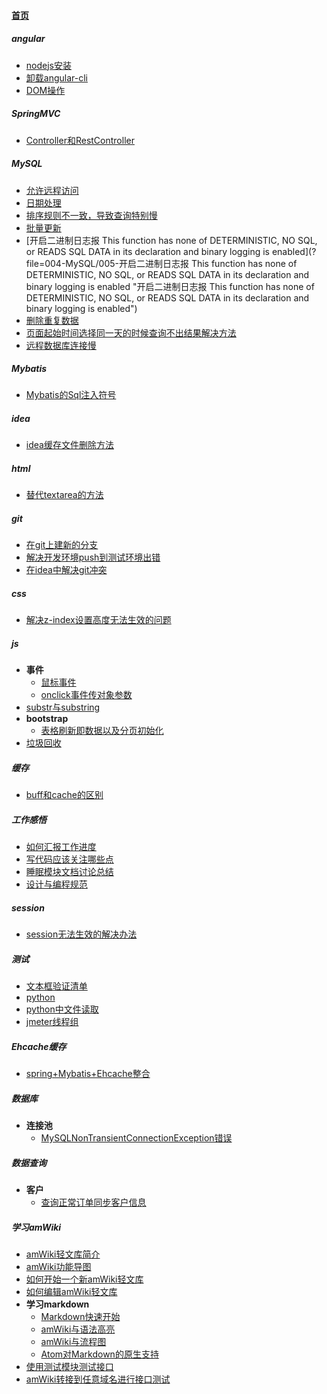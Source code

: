 
#### [首页](?file=home-首页)

##### angular
- [nodejs安装](?file=002-angular/001-nodejs安装 "nodejs安装")
- [卸载angular-cli](?file=002-angular/002-卸载angular-cli "卸载angular-cli")
- [DOM操作](?file=002-angular/003-DOM操作 "DOM操作")

##### SpringMVC
- [Controller和RestController](?file=003-SpringMVC/001-Controller和RestController "Controller和RestController")

##### MySQL
- [允许远程访问](?file=004-MySQL/001-允许远程访问 "允许远程访问")
- [日期处理](?file=004-MySQL/002-日期处理 "日期处理")
- [排序规则不一致，导致查询特别慢](?file=004-MySQL/003-排序规则不一致，导致查询特别慢 "排序规则不一致，导致查询特别慢")
- [批量更新](?file=004-MySQL/004-批量更新 "批量更新")
- [开启二进制日志报  This function has none of DETERMINISTIC, NO SQL, or READS SQL DATA in its declaration and binary logging is enabled](?file=004-MySQL/005-开启二进制日志报  This function has none of DETERMINISTIC, NO SQL, or READS SQL DATA in its declaration and binary logging is enabled "开启二进制日志报  This function has none of DETERMINISTIC, NO SQL, or READS SQL DATA in its declaration and binary logging is enabled")
- [删除重复数据](?file=004-MySQL/006-删除重复数据 "删除重复数据")
- [页面起始时间选择同一天的时候查询不出结果解决方法](?file=004-MySQL/007-页面起始时间选择同一天的时候查询不出结果解决方法 "页面起始时间选择同一天的时候查询不出结果解决方法")
- [远程数据库连接慢](?file=004-MySQL/008-远程数据库连接慢 "远程数据库连接慢")

##### Mybatis
- [Mybatis的Sql注入符号](?file=006-Mybatis/001-Mybatis的Sql注入符号 "Mybatis的Sql注入符号")

##### idea
- [idea缓存文件删除方法](?file=007-idea/001-idea缓存文件删除方法 "idea缓存文件删除方法")

##### html
- [替代textarea的方法](?file=011-html/001-替代textarea的方法 "替代textarea的方法")

##### git
- [在git上建新的分支](?file=015-git/002-在git上建新的分支 "在git上建新的分支")
- [解决开发环境push到测试环境出错](?file=015-git/003-解决开发环境push到测试环境出错 "解决开发环境push到测试环境出错")
- [在idea中解决git冲突](?file=015-git/004-在idea中解决git冲突 "在idea中解决git冲突")

##### css
- [解决z-index设置高度无法生效的问题](?file=021-css/001-解决z-index设置高度无法生效的问题 "解决z-index设置高度无法生效的问题")

##### js
- **事件**
    - [鼠标事件](?file=022-js/001-事件/001-鼠标事件 "鼠标事件")
    - [onclick事件传对象参数](?file=022-js/002-onclick事件传对象参数 "onclick事件传对象参数")
- [substr与substring](?file=022-js/003-substr与substring "substr与substring")
- **bootstrap**
    - [表格刷新即数据以及分页初始化](?file=022-js/004-bootstrap/001-表格刷新即数据以及分页初始化 "表格刷新即数据以及分页初始化")
- [垃圾回收](?file=022-js/005-垃圾回收 "垃圾回收")

##### 缓存
- [buff和cache的区别](?file=033-缓存/001-buff和cache的区别 "buff和cache的区别")

##### 工作感悟
- [如何汇报工作进度](?file=035-工作感悟/001-如何汇报工作进度 "如何汇报工作进度")
- [写代码应该关注哪些点](?file=035-工作感悟/002-写代码应该关注哪些点 "写代码应该关注哪些点")
- [睡眠模块文档讨论总结](?file=035-工作感悟/003-睡眠模块文档讨论总结 "睡眠模块文档讨论总结")
- [设计与编程规范](?file=035-工作感悟/004-设计与编程规范 "设计与编程规范")

##### session
- [session无法生效的解决办法](?file=036-session/001-session无法生效的解决办法 "session无法生效的解决办法")

##### 测试
- [文本框验证清单](?file=060-测试/001-文本框验证清单 "文本框验证清单")
- [python](?file=060-测试/002-python "python")
- [python中文件读取](?file=060-测试/003-python中文件读取 "python中文件读取")
- [jmeter线程组](?file=060-测试/005-jmeter线程组 "jmeter线程组")

##### Ehcache缓存
- [spring+Mybatis+Ehcache整合](?file=066-Ehcache缓存/001-spring+Mybatis+Ehcache整合 "spring+Mybatis+Ehcache整合")

##### 数据库
- **连接池**
    - [MySQLNonTransientConnectionException错误](?file=067-数据库/001-连接池/001-MySQLNonTransientConnectionException错误 "MySQLNonTransientConnectionException错误")

##### 数据查询
- **客户**
    - [查询正常订单同步客户信息](?file=100-数据查询/001-客户/001-查询正常订单同步客户信息 "查询正常订单同步客户信息")

##### 学习amWiki
- [amWiki轻文库简介](?file=999-学习amWiki/01-amWiki轻文库简介 "amWiki轻文库简介")
- [amWiki功能导图](?file=999-学习amWiki/02-amWiki功能导图 "amWiki功能导图")
- [如何开始一个新amWiki轻文库](?file=999-学习amWiki/03-如何开始一个新amWiki轻文库 "如何开始一个新amWiki轻文库")
- [如何编辑amWiki轻文库](?file=999-学习amWiki/04-如何编辑amWiki轻文库 "如何编辑amWiki轻文库")
- **学习markdown**
    - [Markdown快速开始](?file=999-学习amWiki/05-学习markdown/01-Markdown快速开始 "Markdown快速开始")
    - [amWiki与语法高亮](?file=999-学习amWiki/05-学习markdown/02-amWiki与语法高亮 "amWiki与语法高亮")
    - [amWiki与流程图](?file=999-学习amWiki/05-学习markdown/03-amWiki与流程图 "amWiki与流程图")
    - [Atom对Markdown的原生支持](?file=999-学习amWiki/05-学习markdown/05-Atom对Markdown的原生支持 "Atom对Markdown的原生支持")
- [使用测试模块测试接口](?file=999-学习amWiki/06-使用测试模块测试接口 "使用测试模块测试接口")
- [amWiki转接到任意域名进行接口测试](?file=999-学习amWiki/07-amWiki转接到任意域名进行接口测试 "amWiki转接到任意域名进行接口测试")
